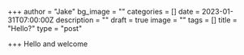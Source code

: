 +++
author = "Jake"
bg_image = ""
categories = []
date = 2023-01-31T07:00:00Z
description = ""
draft = true
image = ""
tags = []
title = "Hello?"
type = "post"

+++
Hello and welcome